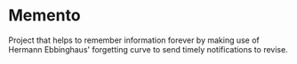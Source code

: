 # Memento
Project that helps to remember information forever by making use of Hermann Ebbinghaus' forgetting curve to send timely notifications to revise.
